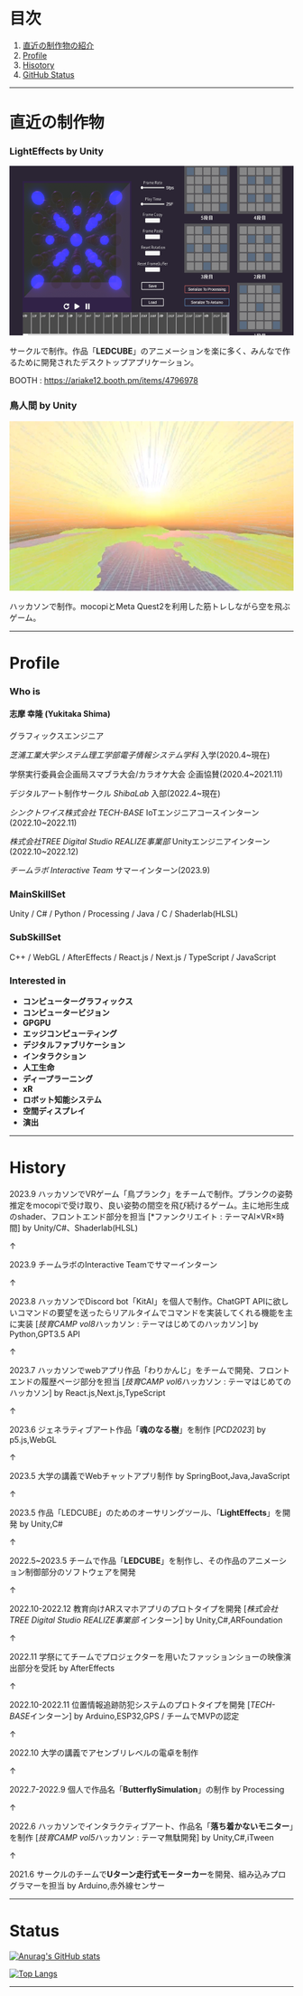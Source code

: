 # 目次
1. [直近の制作物の紹介](#anchor1)
2. [Profile](#anchor2)
3. [Hisotory](#anchor3)
4. [GitHub Status](#anchor4)

---
<a id="anchor1"></a>
# 直近の制作物

### LightEffects by Unity
<img src="./images/LEDCUBEAnimeGeneretor.png" width="600" height="300">

サークルで制作。作品「**LEDCUBE**」のアニメーションを楽に多く、みんなで作るために開発されたデスクトップアプリケーション。

BOOTH : https://ariake12.booth.pm/items/4796978

### 鳥人間 by Unity

<img src="./images/bird_human.png" width="600" height="300">

ハッカソンで制作。mocopiとMeta Quest2を利用した筋トレしながら空を飛ぶゲーム。

---
<a id="anchor2"></a>
# Profile

### Who is
#### 志摩 幸隆 (Yukitaka Shima)
グラフィックスエンジニア

*芝浦工業大学システム理工学部電子情報システム学科* 入学(2020.4~現在)

学祭実行委員会企画局スマブラ大会/カラオケ大会 企画協賛(2020.4~2021.11)

デジタルアート制作サークル *ShibaLab* 入部(2022.4~現在)

*シンクトワイス株式会社 TECH-BASE* IoTエンジニアコースインターン(2022.10~2022.11)

*株式会社TREE Digital Studio REALIZE事業部* Unityエンジニアインターン(2022.10~2022.12)

*チームラボ Interactive Team* サマーインターン(2023.9)




### MainSkillSet
Unity / C# / Python / Processing / Java / C / Shaderlab(HLSL)

### SubSkillSet
C++ / WebGL / AfterEffects / React.js / Next.js / TypeScript / JavaScript
  
### Interested in
- **コンピューターグラフィックス**
- **コンピュータービジョン**
- **GPGPU**
- **エッジコンピューティング**
- **デジタルファブリケーション**
- **インタラクション**
- **人工生命**
- **ディープラーニング**
- **xR**
- **ロボット知能システム**
- **空間ディスプレイ**
- **演出**

---
<a id="anchor3"></a>
# History

2023.9 ハッカソンでVRゲーム「鳥プランク」をチームで制作。プランクの姿勢推定をmocopiで受け取り、良い姿勢の間空を飛び続けるゲーム。主に地形生成のshader、フロントエンド部分を担当 [*ファンクリエイト : テーマAI×VR×時間] by Unity/C#、Shaderlab(HLSL)

↑

2023.9 チームラボのInteractive Teamでサマーインターン

↑

2023.8 ハッカソンでDiscord bot「KitAI」を個人で制作。ChatGPT APIに欲しいコマンドの要望を送ったらリアルタイムでコマンドを実装してくれる機能を主に実装
[*技育CAMP vol8*ハッカソン : テーマはじめてのハッカソン] by Python,GPT3.5 API

↑

2023.7 ハッカソンでwebアプリ作品「わりかんじ」をチームで開発、フロントエンドの履歴ページ部分を担当 [*技育CAMP vol6*ハッカソン : テーマはじめてのハッカソン] by React.js,Next.js,TypeScript

↑

2023.6 ジェネラティブアート作品「**魂のなる樹**」を制作 [*PCD2023*] by p5.js,WebGL

↑

2023.5 大学の講義でWebチャットアプリ制作 by SpringBoot,Java,JavaScript

↑

2023.5 作品「LEDCUBE」のためのオーサリングツール、「**LightEffects**」を開発 by Unity,C#

↑

2022.5~2023.5 チームで作品「**LEDCUBE**」を制作し、その作品のアニメーション制御部分のソフトウェアを開発  

↑

2022.10-2022.12 教育向けARスマホアプリのプロトタイプを開発 [*株式会社TREE Digital Studio* *REALIZE事業部* インターン] by Unity,C#,ARFoundation   

↑

2022.11 学祭にてチームでプロジェクターを用いたファッションショーの映像演出部分を受託 by AfterEffects  

↑

2022.10-2022.11 位置情報追跡防犯システムのプロトタイプを開発 [*TECH-BASE*インターン] by Arduino,ESP32,GPS / チームでMVPの認定

↑

2022.10 大学の講義でアセンブリレベルの電卓を制作

↑

2022.7-2022.9 個人で作品名「**ButterflySimulation**」の制作 by Processing

↑

2022.6 ハッカソンでインタラクティブアート、作品名「**落ち着かないモニター**」を制作 [*技育CAMP vol5*ハッカソン : テーマ無駄開発] by Unity,C#,iTween

↑

2021.6 サークルのチームで**Uターン走行式モーターカー**を開発、組み込みプログラマーを担当 by Arduino,赤外線センサー



---
<a id="anchor4"></a>
# Status

[![Anurag's GitHub stats](https://github-readme-stats.vercel.app/api?username=yukitakaGrid)](https://github.com/yukitakaGrid/github-readme-stats)

[![Top Langs](https://github-readme-stats.vercel.app/api/top-langs/?username=yukitakaGrid)](https://github.com/yukitakaGrid/github-readme-stats)

---
